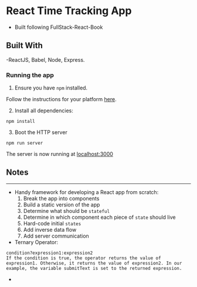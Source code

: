 # React Time Tracking App
- Built following FullStack-React-Book

## Built With
-ReactJS, Babel, Node, Express.

### Running the app

1. Ensure you have `npm` installed.

Follow the instructions for your platform [here](https://github.com/npm/npm).

2. Install all dependencies:

````
npm install
````

3. Boot the HTTP server

````
npm run server
````

The server is now running at [localhost:3000](localhost:3000)

## Notes
---
- Handy framework for developing a React app from scratch:
  1. Break the app into components
  2. Build a static version of the app
  3. Determine what should be `stateful`
  4. Determine in which component each piece of `state` should live
  5. Hard-code initial `states`
  6. Add inverse data flow
  7. Add server communication
- Ternary Operator:
```
condition?expression1:expression2
If the condition is true, the operator returns the value of expression1. Otherwise, it returns the value of expression2. In our example, the variable submitText is set to the returned expression.
```
- 
